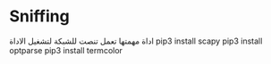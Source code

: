 # Sniffing
اداة مهمتها تعمل تنصت للشبكة 
لتشغيل الاداة 
pip3 install scapy
pip3 install optparse
pip3 install termcolor
